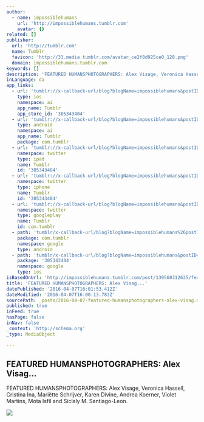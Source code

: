 ```yaml
---
author:
  - name: impossiblehumans
    url: 'http://impossiblehumans.tumblr.com'
    avatar: {}
related: []
publisher:
  url: 'http://tumblr.com'
  name: Tumblr
  favicon: 'http://33.media.tumblr.com/avatar_ce2f8d925ce0_128.png'
  domain: impossiblehumans.tumblr.com
keywords: []
description: 'FEATURED HUMANSPHOTOGRAPHERS: Alex Visage, Veronica Hassell‎, Cristina Ina‎, Mariëtte Schrijver‎, Karen Divine, Andrea Koerner, Violet Martins‎, Mota Isfil and Siclaly M. Santiago-Leon.'
inLanguage: da
app_links:
  - url: 'tumblr://x-callback-url/blog?blogName=impossiblehumans&postID=139560312635'
    type: ios
    namespace: ai
    app_name: Tumblr
    app_store_id: '305343404'
  - url: 'tumblr://x-callback-url/blog?blogName=impossiblehumans&postID=139560312635'
    type: android
    namespace: ai
    app_name: Tumblr
    package: com.tumblr
  - url: 'tumblr://x-callback-url/blog?blogName=impossiblehumans&postID=139560312635&referrer=twitter-cards'
    namespace: twitter
    type: ipad
    name: Tumblr
    id: '305343404'
  - url: 'tumblr://x-callback-url/blog?blogName=impossiblehumans&postID=139560312635&referrer=twitter-cards'
    namespace: twitter
    type: iphone
    name: Tumblr
    id: '305343404'
  - url: 'tumblr://x-callback-url/blog?blogName=impossiblehumans&postID=139560312635&referrer=twitter-cards'
    namespace: twitter
    type: googleplay
    name: Tumblr
    id: com.tumblr
  - path: 'tumblr/x-callback-url/blog?blogName=impossiblehumans%26postID=139560312635'
    package: com.tumblr
    namespace: google
    type: android
  - path: 'tumblr/x-callback-url/blog?blogName=impossiblehumans&postID=139560312635'
    package: '305343404'
    namespace: google
    type: ios
isBasedOnUrl: 'http://impossiblehumans.tumblr.com/post/139560312635/featured-humans-photographers-alex'
title: 'FEATURED HUMANSPHOTOGRAPHERS: Alex Visag...'
datePublished: '2016-04-07T16:01:53.412Z'
dateModified: '2016-04-07T16:00:13.783Z'
sourcePath: _posts/2016-04-07-featured-humansphotographers-alex-visag.md
published: true
inFeed: true
hasPage: false
inNav: false
_context: 'http://schema.org'
_type: MediaObject

---
```

<article style=""><h1>FEATURED HUMANSPHOTOGRAPHERS: Alex Visag...</h1><p>FEATURED HUMANSPHOTOGRAPHERS: Alex Visage, Veronica Hassell‎, Cristina Ina‎, Mariëtte Schrijver‎, Karen Divine, Andrea Koerner, Violet Martins‎, Mota Isfil and Siclaly M. Santiago-Leon.</p><img src="http://41.media.tumblr.com/cd71b98dfc149a169cd9d6b43880af8b/tumblr_o2rgzmmyyt1uf13h7o5_1280.jpg" /></article>